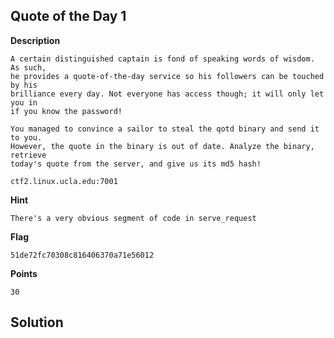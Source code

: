 ## Quote of the Day 1

__Description__

```
A certain distinguished captain is fond of speaking words of wisdom. As such,
he provides a quote-of-the-day service so his followers can be touched by his
brilliance every day. Not everyone has access though; it will only let you in
if you know the password!

You managed to convince a sailor to steal the qotd binary and send it to you.
However, the quote in the binary is out of date. Analyze the binary, retrieve
today's quote from the server, and give us its md5 hash!

ctf2.linux.ucla.edu:7001
```

__Hint__

```
There's a very obvious segment of code in serve_request
```

__Flag__

```
51de72fc70308c816406370a71e56012
```

__Points__

```
30
```

## Solution


